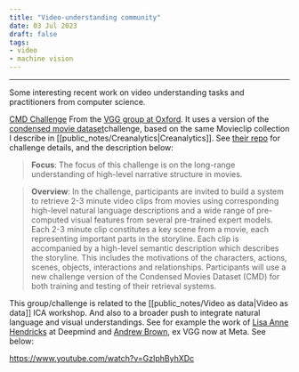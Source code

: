 ```yaml
---
title: "Video-understanding community"
date: 03 Jul 2023
draft: false
tags:
- video
- machine vision
---
```

---

Some interesting recent work on video understanding tasks and practitioners from computer science. 

[CMD Challenge](https://www.robots.ox.ac.uk/~vgg/data/condensed-movies/challenge.html)
From the [VGG group at Oxford](https://www.robots.ox.ac.uk/~vgg/). It uses a version of the [condensed movie dataset](https://www.robots.ox.ac.uk/~vgg/data/condensed-movies/)challenge, based on the same Movieclip collection I describe in [[public_notes/Creanalytics|Creanalytics]]. See [their repo](https://github.com/m-bain/CondensedMovies-chall) for challenge details, and the description below:

>__Focus__: The focus of this challenge is on the long-range understanding of high-level narrative structure in movies.

>__Overview__: In the challenge, participants are invited to build a system to retrieve 2-3 minute video clips from movies using corresponding high-level natural language descriptions and a wide range of pre-computed visual features from several pre-trained expert models. Each 2-3 minute clip constitutes a key scene from a movie, each representing important parts in the storyline. Each clip is accompanied by a high-level semantic description which describes the storyline. This includes the motivations of the characters, actions, scenes, objects, interactions and relationships. Participants will use a new challenge version of the Condensed Movies Dataset (CMD) for both training and testing of their retrieval systems. 

This group/challenge is related to the [[public_notes/Video as data|Video as data]] ICA workshop. And also to a broader push to integrate natural language and visual understandings. See for example the work of [Lisa Anne Hendricks](https://lisaanne.github.io/) at Deepmind and [Andrew Brown](https://www.robots.ox.ac.uk/~abrown/), ex VGG now at Meta. See below:

https://www.youtube.com/watch?v=GzIphByhXDc
